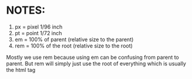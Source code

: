 # NOTES:

1. px = pixel 1/96 inch
2. pt = point 1/72 inch
3. em = 100% of parent (relative size to the parent)
4. rem = 100% of the root (relative size to the root)

Mostly we use rem because using em can be confusing from parent to parent. But rem will simply just use the root of everything which is usually the html tag
